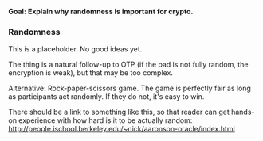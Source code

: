 **Goal: Explain why randomness is important for crypto.**

### Randomness

This is a placeholder. No good ideas yet.

The thing is a natural follow-up to OTP (if the pad is not fully random, the encryption is weak), but that may be too complex.

Alternative: Rock-paper-scissors game. The game is perfectly fair as long as participants act randomly. If they do not, it's easy to win.

There should be a link to something like this, so that reader can get hands-on experience with how hard is it to be actually random: <http://people.ischool.berkeley.edu/~nick/aaronson-oracle/index.html>
